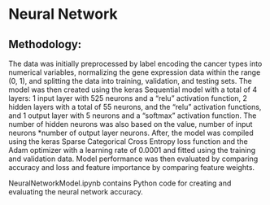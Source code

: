 # Neural Network

## Methodology:

The data was initially preprocessed by label encoding the cancer types into numerical variables, normalizing the gene expression data within the range (0, 1), and splitting the data into training, validation, and testing sets. The model was then created using the keras Sequential model with a total of 4 layers: 1 input layer with 525 neurons and a “relu” activation function, 2 hidden layers with a total of 55 neurons, and the “relu” activation functions, and 1 output layer with 5 neurons and a “softmax” activation function. The number of hidden neurons was also based on the value, number of input neurons *number of  output layer neurons. After, the model was compiled using the keras Sparse Categorical Cross Entropy loss function and the Adam optimizer with a learning rate of 0.0001 and fitted using the training and validation data. Model performance was then evaluated by comparing accuracy and loss and feature importance by comparing feature weights.     

NeuralNetworkModel.ipynb contains Python code for creating and evaluating the neural network accuracy.
